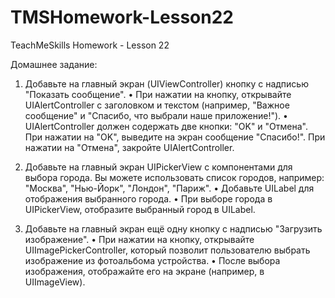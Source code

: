 # TMSHomework-Lesson22
TeachMeSkills Homework - Lesson 22

Домашнее задание:

1. Добавьте на главный экран (UIViewController) кнопку с надписью "Показать сообщение".
  • При нажатии на кнопку, открывайте UIAlertController с заголовком и текстом (например, "Важное сообщение" и "Спасибо, что выбрали наше приложение!").
  • UIAlertController должен содержать две кнопки: "OK" и "Отмена". При нажатии на "OK", выведите на экран сообщение "Спасибо!". При нажатии на "Отмена", закройте UIAlertController.

2. Добавьте на главный экран UIPickerView с компонентами для выбора города. Вы можете использовать список городов, например: "Москва", "Нью-Йорк", "Лондон", "Париж".
  • Добавьте UILabel для отображения выбранного города.
  • При выборе города в UIPickerView, отобразите выбранный город в UILabel.

3. Добавьте на главный экран ещё одну кнопку с надписью "Загрузить изображение".
  • При нажатии на кнопку, открывайте UIImagePickerController, который позволит пользователю выбрать изображение из фотоальбома устройства.
  • После выбора изображения, отображайте его на экране (например, в UIImageView).
